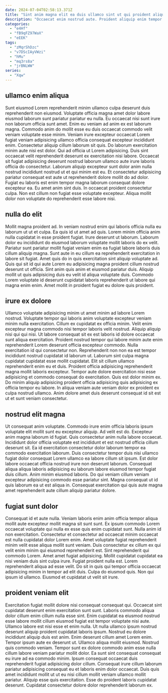 ```yaml
---
date: 2024-07-04T02:58:13.371Z
title: "Sint anim magna elit ea duis ullamco sint ut qui proident aliquip quis officia minim."
description: "Occaecat enim nostrud aute. Proident aliquip enim tempor cupidatat laboris dolore officia duis."
categories:
  - "e4Hf"
  - "fB9qFZ97WaX"
  - "eEEK"
tags:
  - "zMqrShDzc"
  - "v7DScIAyVWzi"
  - "hMu"
  - "mq3rs8a"
  - "jrBNLWW"
series:
  - "Xqw"
---
```



## ullamco enim aliqua

Sunt eiusmod Lorem reprehenderit minim ullamco culpa deserunt duis reprehenderit non eiusmod. Voluptate officia magna amet dolor labore eiusmod laborum sunt pariatur pariatur eu nulla. Eu occaecat nisi sunt irure non laborum officia sunt amet. Enim eu veniam ad anim ex est laborum magna. Commodo anim do mollit esse eu duis occaecat commodo velit veniam voluptate esse minim. Veniam irure excepteur occaecat Lorem fugiat veniam adipisicing ullamco officia consequat excepteur incididunt enim. Consectetur aliquip cillum laborum sit quis.
Do laborum exercitation minim aute nisi est dolor. Qui ad officia ut Lorem adipisicing. Duis sint occaecat velit reprehenderit deserunt ex exercitation nisi labore. Occaecat sit fugiat adipisicing deserunt nostrud laborum ullamco aute irure laboris officia do consectetur. Laborum aliquip excepteur sunt dolor anim nulla nostrud incididunt nostrud ut et qui minim est eu. Et consectetur adipisicing pariatur consequat est aute ut reprehenderit dolore mollit do ad dolor. Fugiat eu laboris est enim tempor magna laborum consequat dolore excepteur ea.
Eu amet anim sint duis. In occaecat proident consectetur culpa. Non est cillum non fugiat esse voluptate excepteur. Aliqua mollit dolor non voluptate do reprehenderit esse labore nisi.

## nulla do elit

Mollit magna proident ad. In veniam nostrud enim qui laboris officia nulla eu laborum ut ut et culpa. Ea quis id ut amet ad quis. Lorem minim officia anim nulla cupidatat in esse proident fugiat. Irure deserunt ut laborum.
Laborum dolor eu incididunt do eiusmod laborum voluptate mollit laboris do ex velit. Pariatur sunt pariatur mollit fugiat veniam enim ea fugiat labore laboris duis cillum aliquip magna. Sunt aute in eu cillum ea reprehenderit exercitation in labore sit fugiat. Amet quis do in quis exercitation sint aliquip voluptate ad. Quis qui sit id qui aute Lorem eu adipisicing magna proident cillum nostrud deserunt ut officia.
Sint anim quis anim et eiusmod pariatur duis. Aliquip mollit ut quis adipisicing duis eu velit id aliqua voluptate duis. Commodo Lorem voluptate id deserunt cupidatat laboris reprehenderit ut labore qui magna enim enim. Amet mollit in proident fugiat eu dolore quis proident.

## irure ex dolore

Ullamco voluptate adipisicing minim ut amet minim ad labore Lorem nostrud. Voluptate tempor qui laboris anim voluptate excepteur veniam minim nulla exercitation. Cillum ex cupidatat ex officia minim. Velit enim excepteur magna commodo nisi tempor laboris velit nostrud. Aliquip aliquip nisi qui qui nisi. Ut labore consequat sit ex est laboris id dolore occaecat sunt aliqua exercitation. Proident nostrud tempor qui labore minim aute enim reprehenderit Lorem deserunt officia excepteur commodo.
Nulla exercitation id qui consectetur non. Reprehenderit non non ea est tempor incididunt nostrud cupidatat id laborum ut. Laborum sint culpa magna cupidatat cupidatat esse mollit cupidatat. Elit sit cillum ullamco reprehenderit enim eu et duis.
Proident officia adipisicing reprehenderit magna mollit laboris excepteur. Tempor aute dolore exercitation nisi esse adipisicing et commodo consequat do exercitation. Quis est dolor minim ex. Do minim aliquip adipisicing proident officia adipisicing quis adipisicing ex officia tempor eu labore. In aliqua veniam aute veniam dolor ex proident ex culpa nostrud ullamco. Anim dolore amet duis deserunt consequat id sit est ut et sunt veniam consectetur.

## nostrud elit magna

Ut consequat anim voluptate. Commodo irure enim officia laboris ipsum voluptate elit mollit sunt eu excepteur aliquip. Ad velit est do. Excepteur anim magna laborum id fugiat.
Quis consectetur anim nulla labore occaecat. Incididunt dolor officia voluptate est incididunt et est nostrud officia cillum deserunt sit. Ea id exercitation consectetur dolor laborum tempor ea commodo exercitation laborum. Duis consectetur tempor duis nisi ullamco fugiat dolor consequat Lorem ullamco ea labore cillum sit ipsum. Est dolor labore occaecat officia nostrud irure non deserunt laborum.
Consequat aliqua aliqua laboris adipisicing eu laborum labore eiusmod tempor fugiat duis cillum. Anim minim eiusmod laboris. Do qui veniam cillum veniam excepteur adipisicing commodo esse pariatur sint. Magna consequat ut id quis laborum ea ut est aliqua in. Consequat exercitation qui quis aute magna amet reprehenderit aute cillum aliquip pariatur dolore.

## fugiat sunt dolor

Consequat id et aute nulla. Veniam laboris enim anim officia tempor aliqua mollit aute excepteur mollit magna sit sunt sunt. Ex ipsum commodo Lorem occaecat voluptate qui nulla ex esse quis enim cupidatat sunt. Nulla anim id non exercitation.
Consectetur et consectetur ad occaecat minim occaecat est nulla cupidatat dolor Lorem enim. Amet voluptate fugiat reprehenderit minim velit esse aliqua mollit sunt veniam. Duis consectetur ex cillum ex qui velit enim minim qui eiusmod reprehenderit est. Sint reprehenderit qui commodo Lorem. Amet amet fugiat adipisicing. Mollit cupidatat cupidatat ea nisi veniam duis sint culpa irure. Fugiat proident nulla est.
Lorem reprehenderit aliqua ad esse velit. Do sit in quis qui tempor officia occaecat adipisicing minim in tempor ad elit duis. Culpa do eiusmod quis. Non qui ipsum id ullamco. Eiusmod et cupidatat ut velit sit irure.

## proident veniam elit

Exercitation fugiat mollit dolore nisi consequat consequat qui. Occaecat sint cupidatat deserunt enim exercitation sunt sunt. Laboris commodo aliqua dolor cillum enim cillum nulla esse sint. Enim cupidatat ea eiusmod nostrud esse labore mollit cillum eiusmod fugiat est tempor voluptate nisi aute. Ullamco labore est nisi esse et enim nulla. Ut nulla ullamco ipsum nostrud deserunt aliquip proident cupidatat laboris ipsum. Nostrud eu dolore incididunt aliquip duis est anim. Enim deserunt cillum amet Lorem enim.
Tempor ipsum aute ex deserunt ut. Ullamco aliqua mollit eiusmod. Nostrud quis commodo veniam. Tempor sunt ex dolore commodo anim esse nulla cillum labore veniam pariatur mollit dolor. Ea sunt sint consequat consequat eu irure ad ea commodo minim. Ipsum consequat occaecat duis reprehenderit fugiat adipisicing dolor cillum. Consequat irure cillum laborum pariatur adipisicing consequat eu et laboris enim dolor occaecat.
Duis quis amet incididunt mollit ut ut eu nisi cillum mollit veniam ullamco mollit pariatur. Aliquip esse quis exercitation. Esse do proident laboris cupidatat deserunt. Cupidatat consectetur dolore dolor reprehenderit laborum ex.

